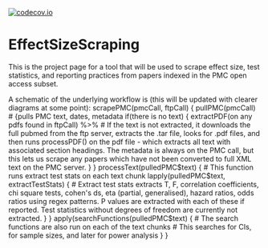 [![codecov.io](https://codecov.io/gh/fsingletonthorn/EffectSizeScraping/branch/master/graph/badge.svg)](https://codecov.io/gh/fsingletonthorn/EffectSizeScraping?branch=master)

# EffectSizeScraping
This is the project page for a tool that will be used to scrape effect size, test statistics, and reporting practices from papers indexed in the PMC open access subset.

A schematic of the underlying workflow is (this will be updated with clearer diagrams at some point): 
scrapePMC(pmcCall, ftpCall) {
	pullPMC(pmcCall) # {pulls PMC text, dates, metadata 
	  if(there is no text) {
		extractPDF(on any pdfs found in ftpCall) %>%
		# If the text is not extracted, it downloads the full pubmed from the ftp server, extracts the .tar file, looks for .pdf files, and then runs processPDF() on the pdf file - which extracts all text with associated section headings. The metadata is always on the PMC call, but this lets us scrape any papers which have not been converted to full XML text on the PMC server.
	  }
	}
	processText(pulledPMC$text) { # This function runs extract test stats on each text chunk
	  lapply(pulledPMC$text, extractTestStats) {
		# Extract test stats	extracts T, F, correlation coefficients, chi square tests, cohen's ds, eta (partial, generalised), hazard ratios, odds ratios using regex patterns. P values are extracted with each of these if reported. Test statistics without degrees of freedom are currently not extracted.
	  }
	}
	apply(searchFunctions(pulledPMC$text) {
	# The search functions are also run on each of the text chunks 
	# This searches for CIs, for sample sizes, and later for power analysis
	}
}
